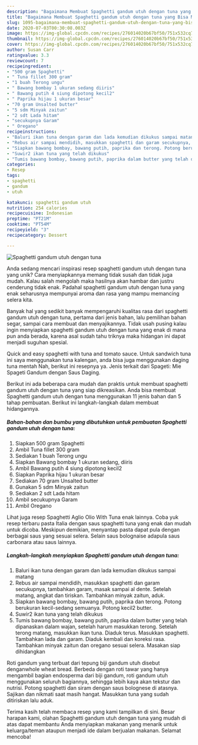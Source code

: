 ```yaml
---
description: "Bagaimana Membuat Spaghetti gandum utuh dengan tuna yang Bisa Manjain Lidah"
title: "Bagaimana Membuat Spaghetti gandum utuh dengan tuna yang Bisa Manjain Lidah"
slug: 1095-bagaimana-membuat-spaghetti-gandum-utuh-dengan-tuna-yang-bisa-manjain-lidah
date: 2020-07-03T00:30:08.003Z
image: https://img-global.cpcdn.com/recipes/276014020b67bf50/751x532cq70/spaghetti-gandum-utuh-dengan-tuna-foto-resep-utama.jpg
thumbnail: https://img-global.cpcdn.com/recipes/276014020b67bf50/751x532cq70/spaghetti-gandum-utuh-dengan-tuna-foto-resep-utama.jpg
cover: https://img-global.cpcdn.com/recipes/276014020b67bf50/751x532cq70/spaghetti-gandum-utuh-dengan-tuna-foto-resep-utama.jpg
author: Susan Carr
ratingvalue: 3.3
reviewcount: 7
recipeingredient:
- "500 gram Spaghetti"
- " Tuna fillet 300 gram"
- "1 buah Terong ungu"
- " Bawang bombay 1 ukuran sedang diiris"
- " Bawang putih 4 siung dipotong kecil2"
- " Paprika hijau 1 ukuran besar"
- "70 gram Unsalted butter"
- "5 sdm Minyak zaitun"
- "2 sdt Lada hitam"
- "secukupnya Garam"
- " Oregano"
recipeinstructions:
- "Baluri ikan tuna dengan garam dan lada kemudian dikukus sampai matang"
- "Rebus air sampai mendidih, masukkan spaghetti dan garam secukupnya, tambahkan garam, masak sampai al dente. Setelah matang, angkat dan tiriskan. Tambahkan minyak zaitun, aduk."
- "Siapkan bawang bombay, bawang putih, paprika dan terong. Potong berukuran kecil-sedang semuanya. Potong kecil2 butter."
- "Suwir2 ikan tuna yang telah dikukus"
- "Tumis bawang bombay, bawang putih, paprika dalam butter yang telah dipanaskan dalam wajan, setelah harum masukkan terong. Setelah terong matang, masukkan ikan tuna. Diaduk terus. Masukkan spaghetti. Tambahkan lada dan garam. Diaduk kembali dan koreksi rasa. Tambahkan minyak zaitun dan oregano sesuai selera. Masakan siap dihidangkan"
categories:
- Resep
tags:
- spaghetti
- gandum
- utuh

katakunci: spaghetti gandum utuh 
nutrition: 254 calories
recipecuisine: Indonesian
preptime: "PT21M"
cooktime: "PT54M"
recipeyield: "3"
recipecategory: Dessert

---
```



![Spaghetti gandum utuh dengan tuna](https://img-global.cpcdn.com/recipes/276014020b67bf50/751x532cq70/spaghetti-gandum-utuh-dengan-tuna-foto-resep-utama.jpg)

Anda sedang mencari inspirasi resep spaghetti gandum utuh dengan tuna yang unik? Cara menyiapkannya memang tidak susah dan tidak juga mudah. Kalau salah mengolah maka hasilnya akan hambar dan justru cenderung tidak enak. Padahal spaghetti gandum utuh dengan tuna yang enak seharusnya mempunyai aroma dan rasa yang mampu memancing selera kita.

Banyak hal yang sedikit banyak mempengaruhi kualitas rasa dari spaghetti gandum utuh dengan tuna, pertama dari jenis bahan, lalu pemilihan bahan segar, sampai cara membuat dan menyajikannya. Tidak usah pusing kalau ingin menyiapkan spaghetti gandum utuh dengan tuna yang enak di mana pun anda berada, karena asal sudah tahu triknya maka hidangan ini dapat menjadi suguhan spesial.

Quick and easy spaghetti with tuna and tomato sauce. Untuk sandwich tuna ini saya menggunakan tuna kalengan, anda bisa juga menggunakan daging tuna mentah Nah, berikut ini resepnya ya. Jenis terkait dari Spageti: Mie Spageti Gandum dengan Saus Daging.


Berikut ini ada beberapa cara mudah dan praktis untuk membuat spaghetti gandum utuh dengan tuna yang siap dikreasikan. Anda bisa membuat Spaghetti gandum utuh dengan tuna menggunakan 11 jenis bahan dan 5 tahap pembuatan. Berikut ini langkah-langkah dalam membuat hidangannya.

<!--inarticleads1-->

##### Bahan-bahan dan bumbu yang dibutuhkan untuk pembuatan Spaghetti gandum utuh dengan tuna:

1. Siapkan 500 gram Spaghetti
1. Ambil  Tuna fillet 300 gram
1. Sediakan 1 buah Terong ungu
1. Siapkan  Bawang bombay 1 ukuran sedang, diiris
1. Ambil  Bawang putih 4 siung dipotong kecil2
1. Siapkan  Paprika hijau 1 ukuran besar
1. Sediakan 70 gram Unsalted butter
1. Gunakan 5 sdm Minyak zaitun
1. Sediakan 2 sdt Lada hitam
1. Ambil secukupnya Garam
1. Ambil  Oregano


Lihat juga resep Spaghetti Aglio Olio With Tuna enak lainnya. Coba yuk resep terbaru pasta Italia dengan saus spaghetti tuna yang enak dan mudah untuk dicoba. Meskipun demikian, menyantap pasta dapat pula dengan berbagai saus yang sesuai selera. Selain saus bolognaise adapula saus carbonara atau saus lainnya. 

<!--inarticleads2-->

##### Langkah-langkah menyiapkan Spaghetti gandum utuh dengan tuna:

1. Baluri ikan tuna dengan garam dan lada kemudian dikukus sampai matang
1. Rebus air sampai mendidih, masukkan spaghetti dan garam secukupnya, tambahkan garam, masak sampai al dente. Setelah matang, angkat dan tiriskan. Tambahkan minyak zaitun, aduk.
1. Siapkan bawang bombay, bawang putih, paprika dan terong. Potong berukuran kecil-sedang semuanya. Potong kecil2 butter.
1. Suwir2 ikan tuna yang telah dikukus
1. Tumis bawang bombay, bawang putih, paprika dalam butter yang telah dipanaskan dalam wajan, setelah harum masukkan terong. Setelah terong matang, masukkan ikan tuna. Diaduk terus. Masukkan spaghetti. Tambahkan lada dan garam. Diaduk kembali dan koreksi rasa. Tambahkan minyak zaitun dan oregano sesuai selera. Masakan siap dihidangkan


Roti gandum yang terbuat dari tepung biji gandum utuh disebut denganwhole wheat bread. Berbeda dengan roti tawar yang hanya mengambil bagian endosperma dari biji gandum, roti gandum utuh menggunakan seluruh bagiannya, sehingga lebih kaya akan tekstur dan nutrisi. Potong spaghetti dan siram dengan saus bolognese di atasnya. Sajikan dan nikmati saat masih hangat. Masukkan tuna yang sudah ditiriskan lalu aduk. 

Terima kasih telah membaca resep yang kami tampilkan di sini. Besar harapan kami, olahan Spaghetti gandum utuh dengan tuna yang mudah di atas dapat membantu Anda menyiapkan makanan yang menarik untuk keluarga/teman ataupun menjadi ide dalam berjualan makanan. Selamat mencoba!

